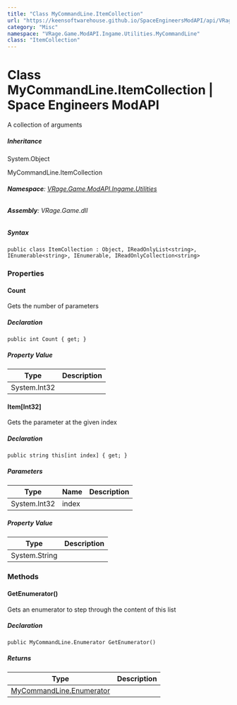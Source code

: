 ```yaml
---
title: "Class MyCommandLine.ItemCollection"
url: "https://keensoftwarehouse.github.io/SpaceEngineersModAPI/api/VRage.Game.ModAPI.Ingame.Utilities.MyCommandLine.ItemCollection.html"
category: "Misc"
namespace: "VRage.Game.ModAPI.Ingame.Utilities.MyCommandLine"
class: "ItemCollection"
---
```


# Class MyCommandLine.ItemCollection | Space Engineers ModAPI

A collection of arguments

##### Inheritance

System.Object

MyCommandLine.ItemCollection

###### **Namespace**: [VRage.Game.ModAPI.Ingame.Utilities](https://keensoftwarehouse.github.io/SpaceEngineersModAPI/api/VRage.Game.ModAPI.Ingame.Utilities.html)

###### **Assembly**: VRage.Game.dll

##### Syntax

```
public class ItemCollection : Object, IReadOnlyList<string>, IEnumerable<string>, IEnumerable, IReadOnlyCollection<string>
```

### Properties

#### Count

Gets the number of parameters

##### Declaration

```
public int Count { get; }
```

##### Property Value

| Type | Description |
| --- | --- |
| System.Int32 |     |

#### Item\[Int32\]

Gets the parameter at the given index

##### Declaration

```
public string this[int index] { get; }
```

##### Parameters

| Type | Name | Description |
| --- | --- | --- |
| System.Int32 | index |     |

##### Property Value

| Type | Description |
| --- | --- |
| System.String |     |

### Methods

#### GetEnumerator()

Gets an enumerator to step through the content of this list

##### Declaration

```
public MyCommandLine.Enumerator GetEnumerator()
```

##### Returns

| Type | Description |
| --- | --- |
| [MyCommandLine.Enumerator](https://keensoftwarehouse.github.io/SpaceEngineersModAPI/api/VRage.Game.ModAPI.Ingame.Utilities.MyCommandLine.Enumerator.html) |     |